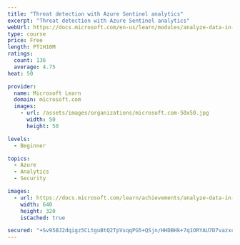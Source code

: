 ```yaml
---
title: "Threat detection with Azure Sentinel analytics"
excerpt: "Threat detection with Azure Sentinel analytics"
webUrl: https://docs.microsoft.com/en-us/learn/modules/analyze-data-in-sentinel/
type: course
price: Free
length: PT1H10M
ratings:
  count: 136
  average: 4.75
heat: 50

provider:
  name: Microsoft Learn
  domain: microsoft.com
  images:
    - url: /assets/images/organizations/microsoft.com-50x50.jpg
      width: 50
      height: 50

levels:
  - Beginner

topics:
  - Azure
  - Analytics
  - Security

images:
  - url: https://docs.microsoft.com/learn/achievements/analyze-data-in-sentinel-social.png
    width: 640
    height: 320
    isCached: true

secured: "+Sv95BJ2dqigz5CLtguBtQ2TpVsqqPG5+QSjn/HHDBHk+7q1ORYAU7D7vazxcN6Ms53BrJbwAxvu5FYx1k8p+ZyzxQdADK/lPHyk5td0jiustCZMsx6HgLhykgMYPg7TFv2ljdRnvBd6G/Yglv8g3TceuFEXUgG8g2Hw2hqHDpR87zPKejv/Avp43NucGzcijNraD5LJZAJCZkn4hRr90M1uZpoiPKlml3u4kzoO69Y2/KHZmAFQS9Izy3J2t0W6o3cJY2SGs+sQjgnF6vuOJX8j3AOVfYqCBYQPJS6liEyEo8/dBGgSOUa2X2YEL+m9BVTCWfB3QQ1jlp/DZNY1xSo/wzwHzJ+xmuPv9q6f77zPmqxXj8ZaaPeT22uessPguXS/Y1RiCnHWK+xde4ctzKnxZ0BrQdNDm+ZuKTH/sjc=;UXAHz6JHz15LSREvqEptgg=="
---
```


